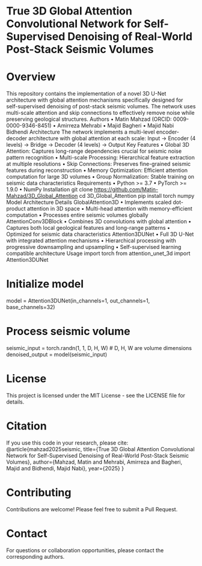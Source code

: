 # True 3D Global Attention Convolutional Network for Self-Supervised Denoising of Real-World Post-Stack Seismic Volumes
# Overview
This repository contains the implementation of a novel 3D U-Net architecture with global attention mechanisms specifically designed for self-supervised denoising of post-stack seismic volumes. The network uses multi-scale attention and skip connections to effectively remove noise while preserving geological structures.
Authors
•	Matin Mahzad (ORCID: 0009-0000-9346-8451)
•	Amirreza Mehrabi
•	Majid Bagheri
•	Majid Nabi Bidhendi
Architecture
The network implements a multi-level encoder-decoder architecture with global attention at each scale:
Input → Encoder (4 levels) → Bridge → Decoder (4 levels) → Output
Key Features
•	Global 3D Attention: Captures long-range dependencies crucial for seismic noise pattern recognition
•	Multi-scale Processing: Hierarchical feature extraction at multiple resolutions
•	Skip Connections: Preserves fine-grained seismic features during reconstruction
•	Memory Optimization: Efficient attention computation for large 3D volumes
•	Group Normalization: Stable training on seismic data characteristics
Requirements
•	Python >= 3.7
•	PyTorch >= 1.9.0
•	NumPy
Installation
git clone https://github.com/Matin-Mahzad/3D_Global_Attention
cd 3D_Global_Attention
pip install torch numpy
Model Architecture Details
GlobalAttention3D
•	Implements scaled dot-product attention in 3D space
•	Multi-head attention with memory-efficient computation
•	Processes entire seismic volumes globally
AttentionConv3DBlock
•	Combines 3D convolutions with global attention
•	Captures both local geological features and long-range patterns
•	Optimized for seismic data characteristics
Attention3DUNet
•	Full 3D U-Net with integrated attention mechanisms
•	Hierarchical processing with progressive downsampling and upsampling
•	Self-supervised learning compatible architecture
Usage
import torch
from attention_unet_3d import Attention3DUNet

# Initialize model
model = Attention3DUNet(in_channels=1, out_channels=1, base_channels=32)

# Process seismic volume
seismic_input = torch.randn(1, 1, D, H, W)  # D, H, W are volume dimensions
denoised_output = model(seismic_input)
# License
This project is licensed under the MIT License - see the LICENSE file for details.
# Citation
If you use this code in your research, please cite:
@article{mahzad2025seismic,
  title={True 3D Global Attention Convolutional Network for Self-Supervised Denoising of Real-World Post-Stack Seismic Volumes},
  author={Mahzad, Matin and Mehrabi, Amirreza and Bagheri, Majid and Bidhendi, Majid Nabi},
  year={2025}
}
# Contributing
Contributions are welcome! Please feel free to submit a Pull Request.
# Contact
For questions or collaboration opportunities, please contact the corresponding authors.
